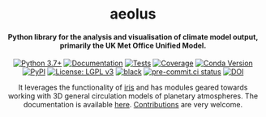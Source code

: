 <h1 align="center">
aeolus
</h1>
<h4 align="center">
Python library for the analysis and visualisation of climate model output, primarily the UK Met Office Unified Model.
</h4>

<p align="center">
<a href="https://www.python.org/downloads/">
<img src="https://img.shields.io/badge/python-3.7+-blue.svg?logo=python&logoColor=white"
     alt="Python 3.7+"></a>
<a href="https://exoclim.github.io/aeolus">
<img src="https://img.shields.io/badge/docs-latest-green?logo=github"
     alt="Documentation"></a>
<a href="https://github.com/exoclim/aeolus/actions?query=workflow%3Atests">
<img src="https://github.com/exoclim/aeolus/workflows/tests/badge.svg"
     alt="Tests"></a>
<a href="https://codecov.io/github/exoclim/aeolus?branch=main">
<img src="https://codecov.io/github/exoclim/aeolus/coverage.svg?branch=main"
     alt="Coverage"></a>
<a href="https://anaconda.org/conda-forge/aeolus">
<img src="https://img.shields.io/conda/vn/conda-forge/aeolus.svg"
     alt="Conda Version"></a>
<a href="https://pypi.org/project/aeolus/">
<img src="https://img.shields.io/pypi/v/aeolus.svg?logo=pypi&logoColor=white"
     alt="PyPI"></a>
<a href="LICENSE">
<img src="https://img.shields.io/badge/license-LGPL%20v3-blue.svg?logo=gnu"
     alt="License: LGPL v3"></a>
<a href="https://github.com/psf/black">
<img src="https://img.shields.io/badge/code%20style-black-000000.svg"
     alt="black"></a>
<a href="https://results.pre-commit.ci/latest/github/exoclim/aeolus/main">
<img src="https://results.pre-commit.ci/badge/github/exoclim/aeolus/main.svg"
     alt="pre-commit.ci status"></a>
<a href="https://zenodo.org/badge/latestdoi/173159428">
<img src="https://zenodo.org/badge/173159428.svg"
     alt="DOI"></a>
</p>

<p align="center">
It leverages the functionality of <a href=https://github.com/SciTools/iris>iris</a> and has modules geared towards working with 3D general circulation models of planetary atmospheres.
The documentation is available <a href=https://exoclim.github.io/aeolus>here</a>.
<a href=https://exoclim.github.io/aeolus/contributing.html>Contributions</a> are very welcome.
</p>

